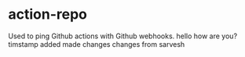 # action-repo
Used to ping Github actions with Github webhooks.
hello how are you?
timstamp added
made changes
changes from sarvesh